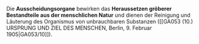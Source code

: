 
Die **Ausscheidungsorgane** bewirken das **Heraussetzen gröberer Bestandteile aus der menschlichen Natur** und dienen der Reinigung und Läuterung des Organismus von unbrauchbaren Substanzen ([[GA053 (10.) URSPRUNG UND ZIEL DES MENSCHEN, Berlin, 9. Februar 1905|GA053/10]]).
